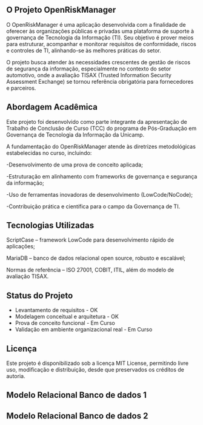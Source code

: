 ## O Projeto OpenRiskManager

O OpenRiskManager é uma aplicação desenvolvida com a finalidade de oferecer às organizações públicas e privadas uma plataforma de suporte à governança de Tecnologia da Informação (TI). Seu objetivo é prover meios para estruturar, acompanhar e monitorar requisitos de conformidade, riscos e controles de TI, alinhando-se às melhores práticas do setor.

O projeto busca atender às necessidades crescentes de gestão de riscos de segurança da informação, especialmente no contexto do setor automotivo, onde a avaliação TISAX (Trusted Information Security Assessment Exchange) se tornou referência obrigatória para fornecedores e parceiros.

## Abordagem Acadêmica

Este projeto foi desenvolvido como parte integrante da apresentação de Trabalho de Conclusão de Curso (TCC) do programa de Pós-Graduação em Governança de Tecnologia da Informação da Unicamp.

A fundamentação do OpenRiskManager atende às diretrizes metodológicas estabelecidas no curso, incluindo:

  -Desenvolvimento de uma prova de conceito aplicada;
  
  -Estruturação em alinhamento com frameworks de governança e segurança da informação;
  
  -Uso de ferramentas inovadoras de desenvolvimento (LowCode/NoCode);
  
  -Contribuição prática e científica para o campo da Governança de TI.

## Tecnologias Utilizadas

ScriptCase – framework LowCode para desenvolvimento rápido de aplicações;

MariaDB – banco de dados relacional open source, robusto e escalável;

Normas de referência – ISO 27001, COBIT, ITIL, além do modelo de avaliação TISAX.

## Status do Projeto

 - Levantamento de requisitos - OK
 - Modelagem conceitual e arquitetura - OK
 - Prova de conceito funcional - Em Curso
 - Validação em ambiente organizacional real - Em Curso

## Licença

Este projeto é disponibilizado sob a licença MIT License, permitindo livre uso, modificação e distribuição, desde que preservados os créditos de autoria.

## Modelo Relacional Banco de dados 1



## Modelo Relacional Banco de dados 2


